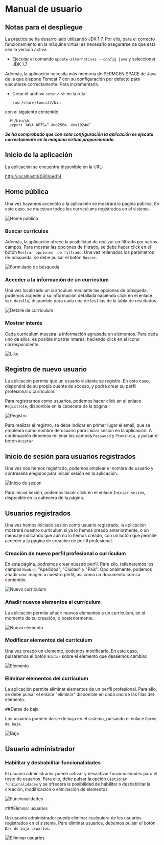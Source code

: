 # Manual de usuario
## Notas para el despliegue
La práctica se ha desarrollado utilizando JDK 1.7. Por ello, para el correcto
funcionamiento en la máquina virtual es necesario asegurarse de que esta sea la versión activa:

- Ejecutar el comando `update-alternatives --config java` y seleccionar JDK 1.7

Además, la aplicación necesita más memoria de PERMGEN SPACE de Java de la que dispone Tomcat 7 con su configuración por defecto para ejecutarse correctamente. Para incrementarla:

- Crear el archivo `setenv.sh` en la ruta:
  
      /usr/share/tomcat7/bin

con el siguiente contenido:
  
      #!/bin/sh
      export JAVA_OPTS=”-Xms256m -Xmx1024m”

***Se ha comprobado que con esta configuración la aplicación se ejecuta correctamente en la máquina virtual proporcionada.***

## Inicio de la aplicación

La aplicación se encuentra disponible en la URL:

[http://localhost:8080/ped14](http://localhost:8080/ped14)

## Home pública

Una vez hayamos accedido a la aplicación se mostrará la página pública. En este caso, 
se muestran todos los currículums registrados en el sistema.

![Home pública](./img/home-publica.jpg)

### Buscar currículos

Además, la aplicación ofrece la posibilidad de realizar un filtrado por varios campos. 
Para mostrar las opciones de filtrado, se debe hacer click en el bótón `Mostrar opciones 
de filtrado`. Una vez rellenados los parámetros de búsqueda, se debe pulsar el botón 
`Buscar`.

![Formulario de búsqueda](./img/formulario-busqueda.jpg)

### Acceder a la información de un currículum

Una vez localizado un currículum mediante las opciones de búsqueda, podemos acceder a su
información detallada haciendo click en el enlace `Ver detalle`, disponible para cada 
una de las filas de la tabla de resultados.

![Detalle de curriculum](./img/detalle-curriculum.jpg)

### Mostrar interés 

Cada currículum muestra la información agrupada en elementos. Para cada uno de ellos, es
posible mostrar interés, haciendo click en el icono correspondiente.

![Like](./img/like.jpg)

## Registro de nuevo usuario

La aplicación permite que un usuario visitante se registre. En este caso, dispondrá de 
su propia cuenta de acceso, y podrá crear su perfil profesional o currículum.

Para registrarnos como usuarios, podemos hacer click en el enlace `Regístrate`, disponible
en la cabecera de la página.

![Registro](./img/registro-usuario.jpg)

Para realizar el registro, se debe indicar en primer lugar el email, que se empleará como
nombre de usuario para iniciar sesión en la aplicación. A continuación debemos rellenar los
campos `Password` y `Provincia`, y pulsar el botón `Aceptar`.

## Inicio de sesión para usuarios registrados

Una vez nos hemos registrado, podemos emplear el nombre de usuario y contraseña elegidos
para iniciar sesión en la aplicación.

![Inicio de sesion](./img/inicio-sesion.jpg)

Para iniciar sesión, podemos hacer click en el enlace `Iniciar sesión`, disponible en la 
cabecera de la página.

## Usuarios registrados

Una vez hemos iniciado sesión como usuario registrado, la aplicación mostrará nuestro 
currículum si ya lo hemos creado anteriormente, o un mensaje indicando que aún no lo hemos
creado, con un botón que permite acceder a la página de creación de perfil profesional.

### Creación de nuevo perfil profesional o currículum

En esta página, podremos crear nuestro perfil. Para ello, rellenaremos los campos `Nombre`,
"Apellidos", "Ciudad" y "País". Opcionalmente, podemos añadir una imagen a nuestro perfil, 
así como un documento con su contenido.

![Nuevo curriculum](./img/nuevo-curriculum.jpg)

### Añadir nuevos elementos al currículum

La aplicación permite añadir nuevos elementos a un currículum, en el momento de su creación,
o posteriormente.

![Nuevo elemento](./img/nuevo-elemento.jpg)

### Modificar elementos del currículum

Una vez creado un elemento, podemos modificarlo. En este caso, pulsaremos el botón `Editar`
sobre el elemento que deseemos cambiar.

![Elemento](./img/elemento.jpg)

### Eliminar elementos del currículum

La aplicación permite eliminar elementos de un perfil profesional. Para ello, se debe pulsar
el enlace "eliminar" disponible en cada uno de las filas del elemento.

##Darse de baja

Los usuarios pueden darse de baja en el sistema, pulsando el enlace `Darme de baja`.

![Baja](./img/baja.jpg)

## Usuario administrador

### Habilitar y deshabilitar funcionalidades

El usuario administrador puede activar y desactivar funcionalidades para el resto de
usuarios. Para ello, debe pulsar la opción `Gestionar funcionalidades` y se ofrecerá
la posibilidad de habilitar o deshabilitar la creación, modificación o eliminación de
elementos

![Funcionalidades](./img/funcionalidades.jpg)

###Eliminar usuarios

Un usuario administrador puede eliminar cualquiera de los usuarios registrados en el sistema.
Para eliminar usuarios, debemos pulsar el botón `Dar de baja usuarios`.

![Eliminar usuarios](./img/eliminar-usuarios.jpg)

